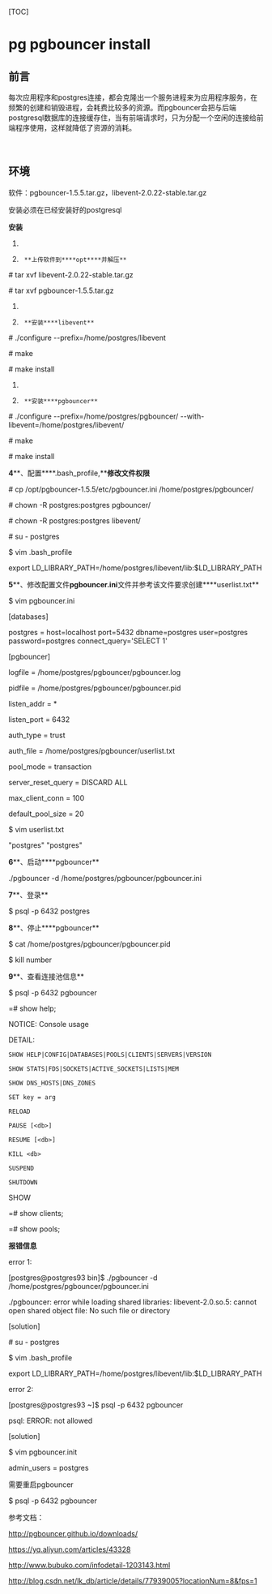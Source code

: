 [TOC]

# pg pgbouncer install



## 前言

​	每次应用程序和postgres连接，都会克隆出一个服务进程来为应用程序服务，在频繁的创建和销毁进程，会耗费比较多的资源。而pgbouncer会把与后端postgresql数据库的连接缓存住，当有前端请求时，只为分配一个空闲的连接给前端程序使用，这样就降低了资源的消耗。

​	

## 环境

软件：pgbouncer-1.5.5.tar.gz，libevent-2.0.22-stable.tar.gz

 安装必须在已经安装好的postgresql

 **安装**

1. 

2.  	**上传软件到****opt****并解压**

 \# tar xvf libevent-2.0.22-stable.tar.gz  

 \# tar xvf pgbouncer-1.5.5.tar.gz  

1. 

2.  	**安装****libevent**

 \# ./configure --prefix=/home/postgres/libevent

 \# make

 \# make install

1. 

2.  	**安装****pgbouncer**

 \# ./configure --prefix=/home/postgres/pgbouncer/ --with-libevent=/home/postgres/libevent/

 \# make

 \# make install

 **4****、配置****.bash_profile,****修改文件权限**

 \# cp /opt/pgbouncer-1.5.5/etc/pgbouncer.ini /home/postgres/pgbouncer/

 \# chown -R postgres:postgres pgbouncer/

 \# chown -R postgres:postgres libevent/

 \# su - postgres

 $ vim .bash_profile

 export LD_LIBRARY_PATH=/home/postgres/libevent/lib:$LD_LIBRARY_PATH

 **5****、修改配置文件****pgbouncer.ini****文件并参考该文件要求创建****userlist.txt**

 $ vim pgbouncer.ini

 [databases]

 postgres = host=localhost port=5432 dbname=postgres user=postgres password=postgres connect_query='SELECT 1'

 [pgbouncer]

 logfile = /home/postgres/pgbouncer/pgbouncer.log

 pidfile = /home/postgres/pgbouncer/pgbouncer.pid

 listen_addr = *

 listen_port = 6432

 auth_type = trust

 auth_file = /home/postgres/pgbouncer/userlist.txt

 pool_mode = transaction

 server_reset_query = DISCARD ALL

 max_client_conn = 100

 default_pool_size = 20

 $ vim userlist.txt

 "postgres" "postgres"

 **6****、启动****pgbouncer**

 ./pgbouncer  -d /home/postgres/pgbouncer/pgbouncer.ini

 **7****、登录**

 $ psql -p 6432 postgres

 **8****、停止****pgbouncer**

 $ cat /home/postgres/pgbouncer/pgbouncer.pid

 $ kill number

 **9****、查看连接池信息**

 $ psql -p 6432 pgbouncer

 =# show help;

 NOTICE:  Console usage

 DETAIL:   

 	SHOW HELP|CONFIG|DATABASES|POOLS|CLIENTS|SERVERS|VERSION

 	SHOW STATS|FDS|SOCKETS|ACTIVE_SOCKETS|LISTS|MEM

 	SHOW DNS_HOSTS|DNS_ZONES

 	SET key = arg

 	RELOAD

 	PAUSE [<db>]

 	RESUME [<db>]

 	KILL <db>

 	SUSPEND

 	SHUTDOWN

 SHOW

 =# show clients;

 =# show pools;

 **报错信息**

 error 1:

 [postgres@postgres93 bin]$ ./pgbouncer -d /home/postgres/pgbouncer/pgbouncer.ini  

 ./pgbouncer: error while loading shared libraries: libevent-2.0.so.5: cannot open shared object file: No such file or directory

 [solution]

 \# su - postgres

 $ vim .bash_profile

 export LD_LIBRARY_PATH=/home/postgres/libevent/lib:$LD_LIBRARY_PATH

 error 2:

 [postgres@postgres93 ~]$ psql -p 6432 pgbouncer

 psql: ERROR:  not allowed

 [solution]

 $ vim pgbouncer.init

 admin_users = postgres

 需要重启pgbouncer

 $ psql -p 6432 pgbouncer

 参考文档：

 http://pgbouncer.github.io/downloads/

 <https://yq.aliyun.com/articles/43328>

 http://www.bubuko.com/infodetail-1203143.html

 http://blog.csdn.net/lk_db/article/details/77939005?locationNum=8&fps=1